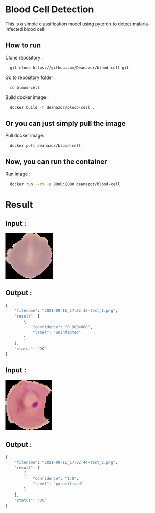 # Blood Cell Detection

This is a simple classification model using pytorch to detect malaria-infected blood cell

## How to run

Clone repository :

```bash
  git clone https://github.com/Deanazor/blood-cell.git
```

Go to repository folder :

```bash
  cd blood-cell
```

Build docker image :

```bash
  docker build -t deanazor/blood-cell .
```

## Or you can just simply pull the image
Pull docker image:

```bash
  docker pull deanazor/blood-cell
```

## Now, you can run the container
Run image :

```bash
  docker run --rm -p 8080:8080 deanazor/blood-cell
```

# Result

## Input :
![uninfected](coba/test_1.png)

## Output :
```python
{
    "filename": "2021-09-16_17:02:16-test_1.png",
    "result": [
        {
            "confidence": "0.9894008",
            "label": "uninfected"
        }
    ],
    "status": "OK"
}
```

## Input : 
![uninfected](coba/test_2.png)

## Output : 
```python
{
    "filename": "2021-09-16_17:02:44-test_2.png",
    "result": [
        {
            "confidence": "1.0",
            "label": "parasitised"
        }
    ],
    "status": "OK"
}
```